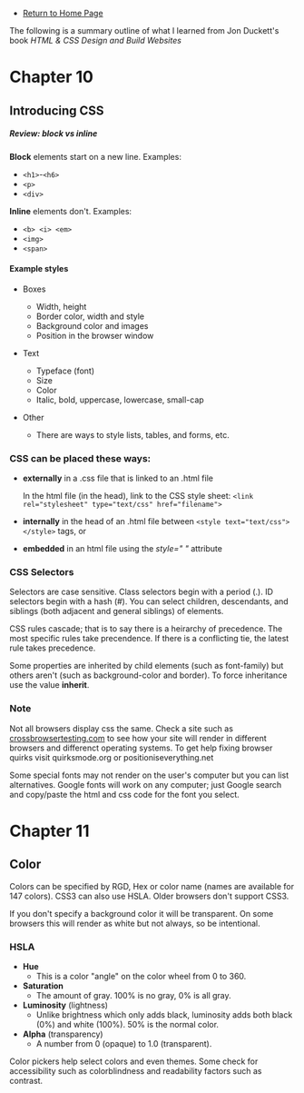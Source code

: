 - [Return to Home Page](/README.md)

The following is a summary outline of what I learned from Jon Duckett's book _*HTML & CSS Design and Build Websites*_

# Chapter 10
## Introducing CSS

##### Review: block vs inline
**Block** elements start on a new line. Examples:
* `<h1>`-`<h6>`
* `<p>`
* `<div>`

**Inline** elements don't. Examples:
* `<b> <i> <em>`
* `<img>`
* `<span>`

#### Example styles
* Boxes
     * Width, height
     * Border color, width and style
     * Background color and images
     * Position in the browser window
* Text
  * Typeface (font)
  * Size
  * Color
  * Italic, bold, uppercase, lowercase, small-cap
  
* Other
  * There are ways to style lists, tables, and forms, etc.

### CSS can be placed these ways:
* __externally__ in a .css file that is linked to an .html file

  In the html file (in the head), link to the CSS style sheet: `<link rel="stylesheet" type="text/css" href="filename">`
* __internally__ in the head of an .html file between `<style text="text/css"></style>` tags, or
* __embedded__ in an html file using the _style=" "_ attribute

### CSS Selectors

Selectors are case sensitive. Class selectors begin with a period (.). ID selectors begin with a hash (#). You can select children, descendants, and siblings (both adjacent and general siblings) of elements.

CSS rules cascade; that is to say there is a heirarchy of precedence. The most specific rules take precendence. If there is a conflicting tie, the latest rule takes precedence. 

Some properties are inherited by child elements (such as font-family) but others aren't (such as background-color and border). To force inheritance use the value **inherit**.

### Note

Not all browsers display css the same. Check a site such as [crossbrowsertesting.com](https://app.crossbrowsertesting.com/login) to see how your site will render in different browsers and differenct operating systems. To get help fixing browser quirks visit quirksmode.org or positioniseverything.net 

Some special fonts may not render on the user's computer but you can list alternatives. Google fonts will work on any computer; just Google search and copy/paste the html and css code for the font you select.

# Chapter 11
## Color

Colors can be specified by RGD, Hex or color name (names are available for 147 colors). CSS3 can also use HSLA. Older browsers don't support CSS3.

If you don't specify a background color it will be transparent. On some browsers this will render as white but not always, so be intentional.

### HSLA
* **Hue**
  * This is a color "angle" on the color wheel from 0 to 360.
* **Saturation**
  * The amount of gray. 100% is no gray, 0% is all gray.
* **Luminosity** (lightness)
  * Unlike brightness which only adds black, luminosity adds both black (0%) and white (100%). 50% is the normal color.
* **Alpha** (transparency)
  * A number from 0 (opaque) to 1.0 (transparent).
  
Color pickers help select colors and even themes. Some check for accessibility such as colorblindness and readability factors such as contrast.
